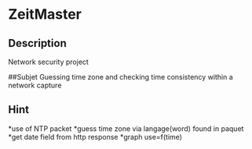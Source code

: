 ZeitMaster
==========

## Description 
Network security project

##Subjet 
Guessing time zone and checking time consistency within a network capture

## Hint 
*use of NTP packet
*guess time zone via langage(word) found in paquet
*get date field from http response
*graph use=f(time)
